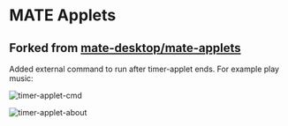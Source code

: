 # MATE Applets

## Forked from [mate-desktop/mate-applets](https://github.com/mate-desktop/mate-applets)

Added external command to run after timer-applet ends.
For example play music:

![timer-applet-cmd](https://user-images.githubusercontent.com/7188599/74609326-6c222300-50e9-11ea-9a69-fc62845c56a7.png)

![timer-applet-about](https://user-images.githubusercontent.com/7188599/74609753-426afb00-50ed-11ea-9c12-b7413f564425.png)
